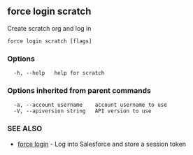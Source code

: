 ## force login scratch

Create scratch org and log in

```
force login scratch [flags]
```

### Options

```
  -h, --help   help for scratch
```

### Options inherited from parent commands

```
  -a, --account username    account username to use
  -V, --apiversion string   API version to use
```

### SEE ALSO

* [force login](force_login.md)	 - Log into Salesforce and store a session token

